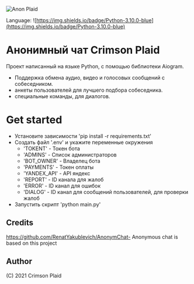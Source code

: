 ![Anon Plaid](https://ibb.co/ZLf0b71)

Language: ![https://img.shields.io/badge/Python-3.10.0-blue](https://img.shields.io/badge/Python-3.10.0-blue)


# Анонимный чат Crimson Plaid    
Проект написанный на языке Python, с помощью библиотеки Aiogram.

* Поддержка обмена аудио, видео и голосовых сообщений с собеседником. 
* анкеты пользователей для лучшего подбора собеседника.
* специальные команды, для диалогов.

# Get started
* Установите зависимости 'pip install -r requirements.txt'
* Создать файл '.env' и укажите переменные окружения
    * 'TOKENT' - Токен бота
    * 'ADMINS' - Список администраторов
    * 'BOT_OWNER' - Владелец бота
    * 'PAYMENTS' - Токен оплаты
    * 'YANDEX_API' - API яндекс
    * 'REPORT' - ID канала для жалоб
    * 'ERROR' - ID канал для ошибок
    * 'DIALOG' - ID канал для сообщений пользователей, для проверки жалоб
* Запустить скрипт 'python main.py'

## Credits  
https://github.com/RenatYakublevich/AnonymChat- Anonymous chat is based on this project

## Author  
(C) 2021 Crimson Plaid